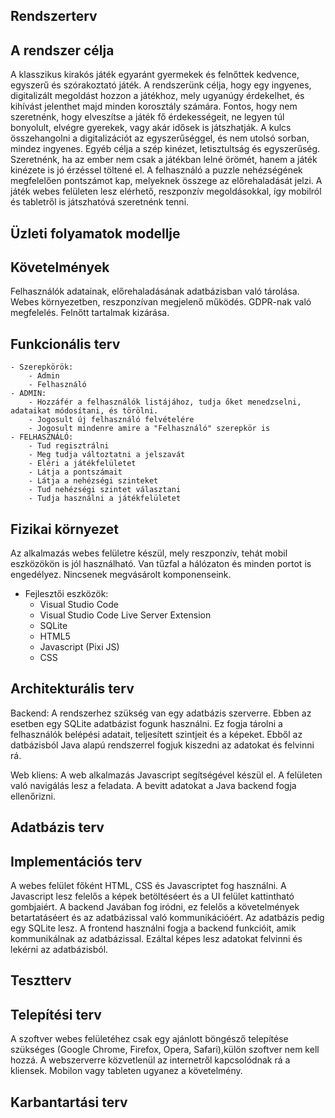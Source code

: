 ## Rendszerterv

## A rendszer célja
A klasszikus kirakós játék egyaránt gyermekek és felnőttek kedvence, egyszerű és szórakoztató játék.
A rendszerünk célja, hogy egy ingyenes, digitalizált megoldást hozzon a játékhoz, mely ugyanúgy érdekelhet, és kihívást jelenthet majd minden korosztály számára. Fontos, hogy nem szeretnénk, hogy elveszítse a játék fő érdekességeit,
ne legyen túl bonyolult, elvégre gyerekek, vagy akár idősek is játszhatják.
A kulcs összehangolni a digitalizációt az egyszerűséggel, és nem utolsó sorban, mindez ingyenes.
Egyéb célja a szép kinézet, letisztultság és egyszerűség.
Szeretnénk, ha az ember nem csak a játékban lelné örömét, hanem a játék kinézete is jó érzéssel töltené el.
A felhasználó a puzzle nehézségének megfelelően pontszámot kap, melyeknek összege az előrehaladását jelzi.
A játék webes felületen lesz elérhető, reszponzív megoldásokkal, így mobilról és tabletről is játszhatóvá szeretnénk tenni.

## Üzleti folyamatok modellje

## Követelmények
Felhasználók adatainak, előrehaladásának adatbázisban való tárolása.
Webes környezetben, reszponzívan megjelenő működés.
GDPR-nak való megfelelés.
Felnőtt tartalmak kizárása.

## Funkcionális terv
    - Szerepkörök: 
        - Admin
        - Felhasználó
    - ADMIN:
        - Hozzáfér a felhasználók listájához, tudja őket menedzselni, adataikat módosítani, és törölni.
        - Jogosult új felhasználó felvételére
        - Jogosult mindenre amire a "Felhasználó" szerepkör is
    - FELHASZNÁLÓ:
        - Tud regisztrálni
        - Meg tudja változtatni a jelszavát
        - Eléri a játékfelületet
        - Látja a pontszámait
        - Látja a nehézségi szinteket
        - Tud nehézségi szintet választani
        - Tudja használni a játékfelületet

## Fizikai környezet
Az alkalmazás webes felületre készül, mely reszponzív, tehát mobil eszközökön is jól használható.
Van tűzfal a hálózaton és minden portot is engedélyez.
Nincsenek megvásárolt komponenseink.
- Fejlesztői eszközök:
    - Visual Studio Code
    - Visual Studio Code Live Server Extension
    - SQLite
    - HTML5
    - Javascript (Pixi JS)
    - CSS

## Architekturális terv
Backend:
A rendszerhez szükség van egy adatbázis szerverre.
Ebben az esetben egy SQLite adatbázist fogunk használni.
Ez fogja tárolni a felhasználók belépési adatait, teljesített szintjeit 
és a képeket.
Ebből az datbázisból Java alapú rendszerrel fogjuk kiszedni az adatokat és 
felvinni rá.

Web kliens:
A web alkalmazás Javascript segítségével készül el.
A felületen való navigálás lesz a feladata.
A bevitt adatokat a Java backend fogja ellenőrizni.


## Adatbázis terv

## Implementációs terv
A webes felület főként HTML, CSS és Javascriptet fog használni.
A Javascript lesz felelős a képek betöltéséert és a UI felület kattintható gombjaiért.
A backend Javában fog iródni, ez felelős a követelmények betartatáséert és
az adatbázissal való kommunikációért.
Az adatbázis pedig egy SQLite lesz.
A frontend használni fogja a backend funkcióit, amik kommunikálnak az adatbázissal.
Ezáltal képes lesz adatokat felvinni és lekérni az adatbázisból.

## Tesztterv

## Telepítési terv
A szoftver webes felületéhez csak egy ajánlott böngésző telepítése
szükséges (Google Chrome, Firefox, Opera, Safari),külön szoftver
nem kell hozzá.
A webszerverre közvetlenül az internetről
kapcsolódnak rá a kliensek.
Mobilon vagy tableten ugyanez a követelmény.

## Karbantartási terv